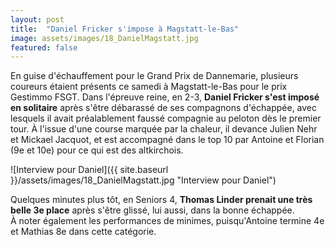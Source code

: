 ```yaml
---
layout: post
title:  "Daniel Fricker s'impose à Magstatt-le-Bas"
image: assets/images/18_DanielMagstatt.jpg
featured: false
---
```


En guise d'échauffement pour le Grand Prix de Dannemarie, plusieurs coureurs étaient présents ce samedi à Magstatt-le-Bas pour le prix Gestimmo FSGT. Dans l'épreuve reine, en 2-3, **Daniel Fricker s'est imposé en solitaire** après s'être débarassé de ses compagnons d'échappée, avec lesquels il avait préalablement faussé compagnie au peloton dès le premier tour. À l'issue d'une course marquée par la chaleur, il devance Julien Nehr et Mickael Jacquot, et est accompagné dans le top 10 par Antoine et Florian (9e et 10e) pour ce qui est des altkirchois.

![Interview pour Daniel]({{ site.baseurl }}/assets/images/18_DanielMagstatt.jpg "Interview pour Daniel")

Quelques minutes plus tôt, en Seniors 4, **Thomas Linder prenait une très belle 3e place** après s'être glissé, lui aussi, dans la bonne échappée.  
À noter également les performances de minimes, puisqu'Antoine termine 4e et Mathias 8e dans cette catégorie.